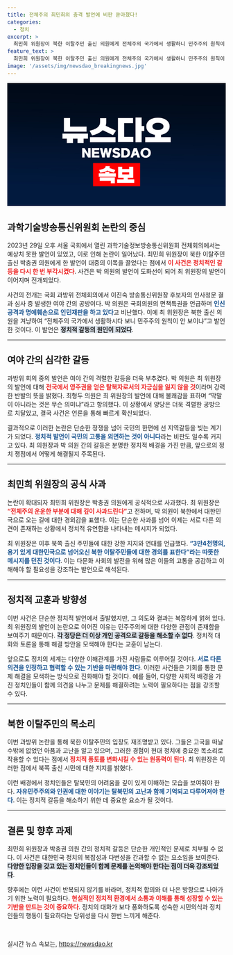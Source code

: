 ```yaml
---
title: 전체주의 최민희의 충격 발언에 비판 쏟아졌다!
categories:
  - 정치
excerpt: >
  최민희 위원장이 북한 이탈주민 출신 의원에게 전체주의 국가에서 생활하니 민주주의 원칙이 안 보이나라며 논란을 일으킨 후, 결국 사과하게 됐습니다. 이 사건은 여야 간의 격렬한 공방을 촉발하며 정치적 파장을 예고하고 있습니다.
feature_text: >
  최민희 위원장이 북한 이탈주민 출신 의원에게 전체주의 국가에서 생활하니 민주주의 원칙이 안 보이나라며 논란을 일으킨 후, 결국 사과하게 됐습니다. 이 사건은 여야 간의 격렬한 공방을 촉발하며 정치적 파장을 예고하고 있습니다.
image: '/assets/img/newsdao_breakingnews.jpg'
---
```


<p><img src="/assets/img/newsdao_breakingnews.jpg" alt="bookingtag 속보" /></p>

<h2 data-ke-size="size26">과학기술방송통신위원회 논란의 중심</h2>

<p data-ke-size="size16">2023년 29일 오후 서울 국회에서 열린 과학기술정보방송통신위원회 전체회의에서는 예상치 못한 발언이 있었고, 이로 인해 논란이 일어났다. 최민희 위원장이 북한 이탈주민 출신 박충권 의원에게 한 발언이 대중의 이목을 끌었다는 점에서 <b><span style="color: #ee2323;">이 사건은 정치적인 갈등을 다시 한 번 부각시켰다</span></b>. 사건은 박 의원의 발언이 도화선이 되어 최 위원장의 발언이 이어지며 전개되었다.</p>

<p data-ke-size="size16">사건의 전개는 국회 과방위 전체회의에서 이진숙 방송통신위원장 후보자의 인사청문 결과 심사 중 발생한 여야 간의 공방이다. 박 의원은 국회의원의 면책특권을 언급하며 <b><span style="color: #1a5490;">인신공격과 명예훼손으로 인민재판을 하고 있다</span></b>고 비난했다. 이에 최 위원장은 북한 출신 의원을 겨냥하여 “전체주의 국가에서 생활하시다 보니 민주주의 원칙이 안 보이냐”고 발언한 것이다. 이 발언은 <b><span style="background-color: #21538527;">정치적 갈등의 원인이 되었다</span></b>.</p>

<hr />

<h2 data-ke-size="size26">여야 간의 심각한 갈등</h2>

<p data-ke-size="size16">과방위 회의 중의 발언은 여야 간의 격렬한 갈등을 더욱 부추겼다. 박 의원은 최 위원장의 발언에 대해 <b><span style="color: #ee2323;">전국에서 영주권을 얻은 탈북자로서의 자긍심을 잃지 않을 것</span></b>이라며 강력한 반발의 뜻을 밝혔다. 최형두 의원은 최 위원장의 발언에 대해 불쾌감을 표하며 “막말이 아니라는 것은 무슨 의미냐”라고 항의했다. 이 상황에서 양당은 더욱 격렬한 공방으로 치달았고, 결국 사건은 언론을 통해 빠르게 확산되었다.</p>

<p data-ke-size="size16">결과적으로 이러한 논란은 단순한 정쟁을 넘어 국민의 한편에 선 지역갈등을 빚는 계기가 되었다. <b><span style="color: #1a5490;">정치적 발언이 국민의 고통을 외면하는 것이 아니다</span></b>라는 비판도 일수록 커지고 있다. 최 의원장과 박 의원 간의 갈등은 분명한 정치적 배경을 가진 만큼, 앞으로의 정치 쟁점에서 어떻게 해결될지 주목된다.</p>

<hr />

<h2 data-ke-size="size26">최민희 위원장의 공식 사과</h2>

<p data-ke-size="size16">논란이 확대되자 최민희 위원장은 박충권 의원에게 공식적으로 사과했다. 최 위원장은 <b><span style="color: #ee2323;">“전체주의 운운한 부분에 대해 깊이 사과드린다”</span></b>고 전하며, 박 의원이 북한에서 대한민국으로 오는 길에 대한 경외감을 표했다. 이는 단순한 사과를 넘어 이제는 서로 다른 의견이 존재하는 상황에서 정치적 유연함을 나타내는 메시지가 되었다.</p>

<p data-ke-size="size16">최 위원장은 이후 북쪽 출신 주민들에 대한 강한 지지와 연대를 언급했다. <b><span style="color: #1a5490;">“3만4천명의, 용기 있게 대한민국으로 넘어오신 북한 이탈주민들에 대한 경의를 표한다”라는 따뜻한 메시지를 던진 것이다</span></b>. 이는 다문화 사회의 발전을 위해 많은 이들의 고통을 공감하고 이해해야 할 필요성을 강조하는 발언으로 해석된다.</p>

<hr />

<h2 data-ke-size="size26">정치적 교훈과 방향성</h2>

<p data-ke-size="size16">이번 사건은 단순한 정치적 발언에서 출발했지만, 그 의도와 결과는 복잡하게 얽혀 있다. 최 위원장의 발언이 논란으로 이어진 이유는 민주주의에 대한 다양한 관점이 존재함을 보여주기 때문이다. <b><span style="background-color: #21538527;">각 정당은 더 이상 개인 공격으로 갈등을 해소할 수 없다</span></b>. 정치적 대화와 토론을 통해 해결 방안을 모색해야 한다는 교훈이 남는다.</p>

<p data-ke-size="size16">앞으로도 정치의 세계는 다양한 이해관계를 가진 사람들로 이루어질 것이다. <b><span style="color: #1a5490;">서로 다른 의견을 인정하고 협력할 수 있는 기반을 마련해야 한다</span></b>. 이러한 사건들은 기회를 통한 문제 해결을 모색하는 방식으로 진화해야 할 것이다. 예를 들어, 다양한 사회적 배경을 가진 정치인들이 함께 의견을 나누고 문제를 해결하려는 노력이 필요하다는 점을 강조할 수 있다.</p>

<hr />

<h2 data-ke-size="size26">북한 이탈주민의 목소리</h2>

<p data-ke-size="size16">이번 과방위 논란을 통해 북한 이탈주민의 입장도 재조명받고 있다. 그들은 고국을 떠날 수밖에 없었던 아픔과 고난을 알고 있으며, 그러한 경험이 현대 정치에 중요한 목소리로 작용할 수 있다는 점에서 <b><span style="color: #ee2323;">정치적 풍토를 변화시킬 수 있는 원동력이 된다</span></b>. 최 위원장은 이러한 점에서 북쪽 출신 시민에 대한 지지를 밝혔다.</p>

<p data-ke-size="size16">이런 배경에서 정치인들은 탈북민의 어려움을 깊이 있게 이해하는 모습을 보여줘야 한다. <b><span style="color: #1a5490;">자유민주주의와 인권에 대한 이야기는 탈북민의 고난과 함께 기억되고 다루어져야 한다</span></b>. 이는 정치적 갈등을 해소하기 위한 데 중요한 요소가 될 것이다.</p>

<hr />

<h2 data-ke-size="size26">결론 및 향후 과제</h2>

<p data-ke-size="size16">최민희 위원장과 박충권 의원 간의 정치적 갈등은 단순한 개인적인 문제로 치부될 수 없다. 이 사건은 대한민국 정치의 복잡성과 다변성을 간과할 수 없는 요소임을 보여준다. <b><span style="background-color: #21538527;">다양한 입장을 갖고 있는 정치인들이 함께 문제를 논의해야 한다는 점이 더욱 강조되었다</span></b>.</p>

<p data-ke-size="size16">향후에는 이런 사건이 반복되지 않기를 바라며, 정치적 합의와 더 나은 방향으로 나아가기 위한 노력이 필요하다. <b><span style="color: #ee2323;">현실적인 정치적 환경에서 소통과 이해를 통해 성장할 수 있는 기반을 만드는 것이 중요하다</span></b>. 정치의 대화가 보다 풍화하도록 성숙한 시민의식과 정치인들의 행동이 필요하다는 당위성을 다시 한번 느끼게 해준다.</p>

<p data-ke-size="size16">&nbsp;</p>
실시간 뉴스 속보는, <a href="https://newsdao.kr" rel="dofollow">https://newsdao.kr</a>


